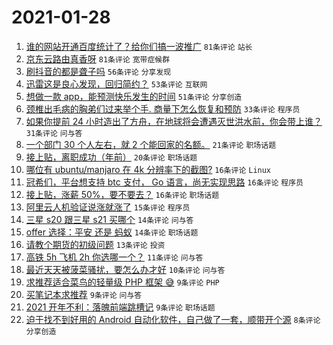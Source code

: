 # 2021-01-28

1. [谁的网站开通百度统计了？给你们搞一波推广](https://www.v2ex.com/t/749107) `81条评论` `站长`
1. [京东云路由真香呀](https://www.v2ex.com/t/749121) `81条评论` `宽带症候群`
1. [刷抖音的都是聋子吗](https://www.v2ex.com/t/749097) `56条评论` `分享发现`
1. [迅雷这是良心发现，回归简约？](https://www.v2ex.com/t/749096) `53条评论` `互联网`
1. [想做一款 app，能预测快乐发生的时间](https://www.v2ex.com/t/749161) `51条评论` `分享创造`
1. [颈椎出毛病的胸弟们过来举个手. 商量下怎么恢复和预防](https://www.v2ex.com/t/749108) `33条评论` `程序员`
1. [如果你提前 24 小时造出了方舟，在地球将会遭遇灭世洪水前，你会带上谁？](https://www.v2ex.com/t/749093) `31条评论` `问与答`
1. [一个部门 30 个人左右，就 2 个能回家的名额。](https://www.v2ex.com/t/749131) `21条评论` `职场话题`
1. [接上贴，离职成功（年前）](https://www.v2ex.com/t/749094) `20条评论` `职场话题`
1. [哪位有 ubuntu/manjaro 在 4k 分辨率下的截图?](https://www.v2ex.com/t/749254) `16条评论` `Linux`
1. [冠希们，平台想支持 btc 支付， Go 语言，尚无实现思路](https://www.v2ex.com/t/749221) `16条评论` `程序员`
1. [接上贴，涨薪 50%，要不要去？](https://www.v2ex.com/t/749109) `16条评论` `职场话题`
1. [阿里云人机验证说涨就涨了](https://www.v2ex.com/t/749263) `15条评论` `程序员`
1. [三星 s20 跟三星 s21 买哪个](https://www.v2ex.com/t/749116) `14条评论` `问与答`
1. [offer 选择：平安 还是 蚂蚁](https://www.v2ex.com/t/749114) `14条评论` `职场话题`
1. [请教个期货的初级问题](https://www.v2ex.com/t/749136) `13条评论` `投资`
1. [高铁 5h 飞机 2h 你选哪一个？](https://www.v2ex.com/t/749258) `11条评论` `问与答`
1. [最近天天被菠菜骚扰，要怎么办才好](https://www.v2ex.com/t/749092) `10条评论` `问与答`
1. [求推荐适合菜鸟的轻量级 PHP 框架 😅](https://www.v2ex.com/t/749247) `9条评论` `PHP`
1. [买笔记本求推荐](https://www.v2ex.com/t/749153) `9条评论` `问与答`
1. [2021 开年不利：落魄前端跳槽记](https://www.v2ex.com/t/749120) `9条评论` `职场话题`
1. [迫于找不到好用的 Android 自动化软件，自己做了一套，顺带开个源](https://www.v2ex.com/t/749211) `8条评论` `分享创造`
